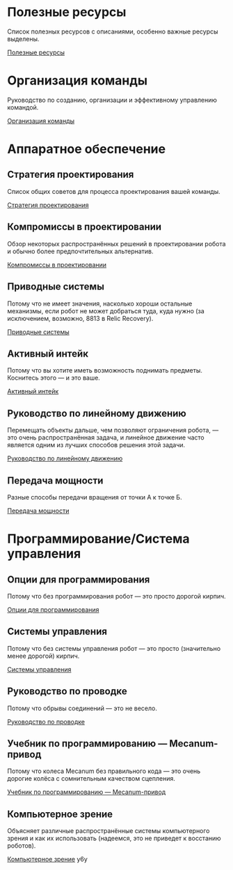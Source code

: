 # Полезные ресурсы
Список полезных ресурсов с описаниями, особенно важные ресурсы выделены.

[Полезные ресурсы](ru/docs/ftc/useful-resources)

# Организация команды
Руководство по созданию, организации и эффективному управлению командой.

[Организация команды](ru/docs/ftc/being-a-team/index)

# Аппаратное обеспечение

## Стратегия проектирования
Список общих советов для процесса проектирования вашей команды.

[Стратегия проектирования](ru/docs/ftc/design-skills/design-strategy)

## Компромиссы в проектировании
Обзор некоторых распространённых решений в проектировании робота и обычно более предпочтительных альтернатив.

[Компромиссы в проектировании](ru/docs/ftc/common-mechanisms/design-tradeoffs)

## Приводные системы
Потому что не имеет значения, насколько хороши остальные механизмы, если робот не может добраться туда, куда нужно (за исключением, возможно, 8813 в Relic Recovery).

[Приводные системы](ru/docs/ftc/common-mechanisms/drivetrains/index)

## Активный интейк
Потому что вы хотите иметь возможность поднимать предметы. Коснитесь этого — и это ваше.

[Активный интейк](ru/docs/ftc/common-mechanisms/active-intake/index)

## Руководство по линейному движению
Перемещать объекты дальше, чем позволяют ограничения робота, — это очень распространённая задача, и линейное движение часто является одним из лучших способов решения этой задачи.

[Руководство по линейному движению](ru/docs/ftc/common-mechanisms/linear-motion-guide/index)

## Передача мощности
Разные способы передачи вращения от точки А к точке Б.

[Передача мощности](ru/docs/ftc/common-mechanisms/power-transmission/index)

# Программирование/Система управления

## Опции для программирования
Потому что без программирования робот — это просто дорогой кирпич.

[Опции для программирования](ru/docs/ftc/software/getting-started/options-for-programming)

## Системы управления
Потому что без системы управления робот — это просто (значительно менее дорогой) кирпич.

[Системы управления](ru/docs/ftc/power-and-electronics/control-system)

## Руководство по проводке
Потому что обрывы соединений — это не весело.

[Руководство по проводке](ru/docs/ftc/power-and-electronics/wiring)

## Учебник по программированию — Mecanum-привод
Потому что колеса Mecanum без правильного кода — это очень дорогие колёса с сомнительным качеством сцепления.

[Учебник по программированию — Mecanum-привод](ru/docs/ftc/software/tutorials/mecanum-drive)

## Компьютерное зрение
Объясняет различные распространённые системы компьютерного зрения и как их использовать (надеемся, это не приведет к восстанию роботов).

[Компьютерное зрение](ru/docs/ftc/software/tutorials/vision)
y6y